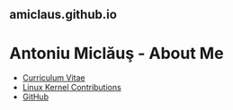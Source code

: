 ## amiclaus.github.io
# Antoniu Miclăuş - About Me
 - [Curriculum Vitae](https://amiclaus.github.io/CV_Antoniu_Miclaus.pdf)
 - [Linux Kernel Contributions](https://git.kernel.org/pub/scm/linux/kernel/git/torvalds/linux.git/log/?qt=grep&q=antoniu+miclaus)
 - [GitHub](github.com/amiclaus)
